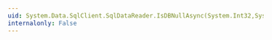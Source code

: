 ```yaml
---
uid: System.Data.SqlClient.SqlDataReader.IsDBNullAsync(System.Int32,System.Threading.CancellationToken)
internalonly: False
---
```

